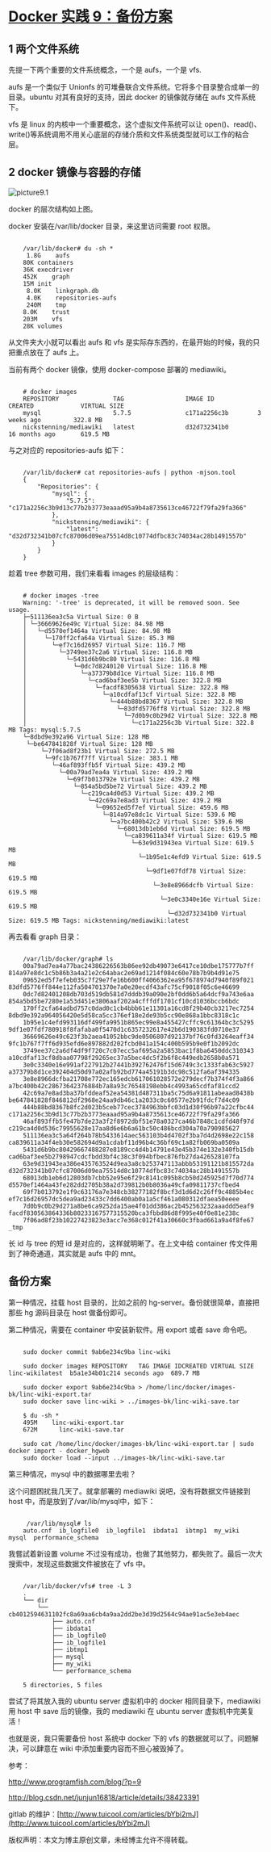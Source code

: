 # [Docker 实践 9：备份方案](http://blog.csdn.net/lincyang/article/details/44835799)

## 1 两个文件系统

先提一下两个重要的文件系统概念，一个是 aufs，一个是 vfs.

aufs 是一个类似于 Unionfs 的可堆叠联合文件系统。它将多个目录整合成单一的目录。ubuntu 对其有良好的支持，因此 docker 的镜像就存储在 aufs 文件系统下。

vfs 是 linux 的内核中一个重要概念，这个虚拟文件系统可以让 open()、read()、write()等系统调用不用关心底层的存储介质和文件系统类型就可以工作的粘合层。

## 2 docker 镜像与容器的存储

![picture9.1](images/9.1.jpg)

docker 的层次结构如上图。 

docker 安装在/var/lib/docker 目录，来这里访问需要 root 权限。

```

    /var/lib/docker# du -sh *
     1.8G    aufs
    80K containers
    36K execdriver
    452K    graph
    15M init
     8.0K    linkgraph.db
     4.0K    repositories-aufs
     240M    tmp
    8.0K    trust
    203M    vfs
    28K volumes

```


从文件夹大小就可以看出 aufs 和 vfs 是实际存东西的，在最开始的时候，我的只把重点放在了 aufs 上。

当前有两个 docker 镜像，使用 docker-compose 部署的 mediawiki。

```

    # docker images
    REPOSITORY               TAG                 IMAGE ID            CREATED             VIRTUAL SIZE
    mysql                    5.7.5               c171a2256c3b        3 weeks ago         322.8 MB
    nickstenning/mediawiki   latest              d32d732341b0        16 months ago       619.5 MB

```

与之对应的 repositories-aufs 如下：

```

    /var/lib/docker# cat repositories-aufs | python -mjson.tool
    {
        "Repositories": {
            "mysql": {
                "5.7.5": "c171a2256c3b9d13c77b2b3773eaaad95a9b4a8735613ce46722f79fa29fa366"
            },
            "nickstenning/mediawiki": {
                "latest": "d32d732341b07cfc87006d09ea75514d8c10774dfbc83c74034ac28b1491557b"
            }
        }
    }

```

趁着 tree 参数可用，我们来看看 images 的层级结构：

```

    # docker images -tree
    Warning: '-tree' is deprecated, it will be removed soon. See usage.
    ├─511136ea3c5a Virtual Size: 0 B
    │ └─36669626e49c Virtual Size: 84.98 MB
    │   └─d5570ef1464a Virtual Size: 84.98 MB
    │     └─170ff2cfa64a Virtual Size: 85.3 MB
    │       └─ef7c16d26957 Virtual Size: 116.7 MB
    │         └─3749ee37c2a6 Virtual Size: 116.8 MB
    │           └─5431d6b9bc80 Virtual Size: 116.8 MB
    │             └─0dc7d8240120 Virtual Size: 116.8 MB
    │               └─a37379b8d1ce Virtual Size: 116.8 MB
    │                 └─cad6baf3ee5b Virtual Size: 322.8 MB
    │                   └─facdf8305638 Virtual Size: 322.8 MB
    │                     └─a10cdfaf13cf Virtual Size: 322.8 MB
    │                       └─444b88bd8367 Virtual Size: 322.8 MB
    │                         └─83dfd5776ff8 Virtual Size: 322.8 MB
    │                           └─7d0b9c0b29d2 Virtual Size: 322.8 MB
    │                             └─c171a2256c3b Virtual Size: 322.8 MB Tags: mysql:5.7.5
    └─8dbd9e392a96 Virtual Size: 128 MB
     └─be647841828f Virtual Size: 128 MB
         └─7f06ad8f23b1 Virtual Size: 272.5 MB
          └─9fc1b767f7ff Virtual Size: 383.1 MB
            └─46af893ffb5f Virtual Size: 439.2 MB
              └─00a79ad7ea4a Virtual Size: 439.2 MB
                └─69f7b013792e Virtual Size: 439.2 MB
                  └─854a5bd5be72 Virtual Size: 439.2 MB
                    └─c219ca4d0d53 Virtual Size: 439.2 MB
                      └─42c69a7e8ad3 Virtual Size: 439.2 MB
                        └─09652ed5f7ef Virtual Size: 459.6 MB
                          └─814a97e8dc1c Virtual Size: 539.6 MB
                            └─a7bc400b42c2 Virtual Size: 539.6 MB
                              └─68013db1eb6d Virtual Size: 619.5 MB
                                └─ca839611a34f Virtual Size: 619.5 MB
                                  └─63e9d31943ea Virtual Size: 619.5 MB
                                    └─1b95e1c4efd9 Virtual Size: 619.5 MB
                                      └─9df1e07fdf78 Virtual Size: 619.5 MB
                                        └─3e8e8966dcfb Virtual Size: 619.5 MB
                                          └─3e0c3340e16e Virtual Size: 619.5 MB
                                            └─d32d732341b0 Virtual Size: 619.5 MB Tags: nickstenning/mediawiki:latest

```

再去看看 graph 目录：

 
```

    /var/lib/docker/graph# ls
    00a79ad7ea4a77bac24386226563b86ee92db49073e6417ce10dbe175777b7ff  814a97e8dc1c5b86b3a4a21e2c64abac2e69ad1214f084c60e78b7b9b4d91e75
    09652ed5f7efeb035c7f29e7fe16b600ff4066362ea95f678974d7940f89f021  83dfd5776ff844e112fa504701370e7a0e20ecdf43afc75cf9018f05c6e46699
    0dc7d82401208db703d519db581d7dddb39a090e2bf0dd6b5a64dcf9a743e6aa  854a5bd5be7280e1a53d451e3806aaf202a4cfffdf1701cf10cd1036bccb6bdc
    170ff2cfa64adbd757c0dad0c1cb4bbb61e11301a16cd8f29b40cb3217ec7254  8dbd9e392a964056420e5d58ca5cc376ef18e2de93b5cc90e868a1bbc8318c1c
    1b95e1c4efd993116df499fa9951b865ec99e8a455427cffc9c61364bc3c5295  9df1e07fdf780918f8fafaba0f5470d1c6357232617e42b6d190383fd0710e37
    36669626e49c623f3b2aea41052bbc9de0506807d92137bf76c0fd3264eaff34  9fc1b767f7ff6d935efd6e897882d202fcbd041a154c400b595b9e0f1b2092dc
    3749ee37c2a6df4df9f720c7c07ecc5af695a2a5853bac1f8ba6450ddc310343  a10cdfaf13cf8dbaa07798f29265ec37a5bec4dc5f2b6f8c449edb2658b0a571
    3e0c3340e16e991af227912b27441b392762476f15d6749c3c1333fab63c5927  a37379b8d1ce392404d50d97a02afb92bd774a45191b3dc98c512fa6af394335
    3e8e8966dcfba21708e772ec165edcb617061028572e279decf7b374f4f3a866  a7bc400b42c28673642376884b7a8a93c76548198ebb4c4993a65cdfaf81ccd2
    42c69a7e8ad3ba37bfddeaf52ea54381d487311ba5c75d6a91811abeaad8438b  be647841828f846812df2968e24aa9db46c1a2033c0c60577e2b91fdcf7d4c09
    444b88bd8367b8fc2d023b5ceb77cec3784963bbfc03d1d30f96b97a22cfbc44  c171a2256c3b9d13c77b2b3773eaaad95a9b4a8735613ce46722f79fa29fa366
    46af893ffb5fe47b7de23a3f2f8972dbf51e78a0327ca46b7848c1cdfd48f97d  c219ca4d0d536c79955628e17aa8d6e6b6a61bc50c486bcd304a70a790985627
    511136ea3c5a64f264b78b5433614aec563103b4d4702f3ba7d4d2698e22c158  ca839611a34f4eb30e582694d9a1cdabf11d96b4c36bf69c1a82fb069ba0509a
    5431d6b9bc80429667488287e8189cc4d4b14791e43e45b374e132e340fb15db  cad6baf3ee5b2798947cdcfbdd3bf4c38c3f094bfbec876fb27da426528107fa
    63e9d31943ea386e435763524d9ea3a8cb253747113abbb53191121b815572da  d32d732341b07cfc87006d09ea75514d8c10774dfbc83c74034ac28b1491557b
    68013db1eb6d12803db7cbb52e95e6f29c8141c095b8cb50d245925d7f70d774  d5570ef1464a43fe282dd2705b38a2d739812b0b8036a49cfa09811737cfbed4
    69f7b013792e1f9c63176a7e348cb38277182f8bcf3d1d6d2c26ff9c4885b4ec  ef7c16d26957dc5dea9ad23433c7dd6400ab0a1a5cf461a080312dfaea50eeee
    7d0b9c0b29d271a8be6ca9252da15ae4f01dd386ac2b452563232aaaddd5eaf9  facdf830563864336b80233167577315520bca3fbbd86d8f995e40f0e81e238c
    7f06ad8f23b10227423823e3acc7e368c012f41a30660c3fbad661a9a4f8fe67  _tmp

```


长 id 与 tree 的短 id 是对应的，这样就明晰了。在上文中给 container 传文件用到了神奇通道，其实就是 aufs 中的 mnt。


## 备份方案

第一种情况，挂载 host 目录的，比如之前的 hg-server。备份就很简单，直接把那些 hg 源码目录在 host 做备份即可。

第二种情况，需要在 container 中安装新软件。用 export 或者 save 命令吧。

```

    sudo docker commit 9ab6e234c9ba linc-wiki
    
    sudo docker images REPOSITORY   TAG IMAGE IDCREATED VIRTUAL SIZE linc-wikilatest  b5a1e34b01c214 seconds ago  689.7 MB
    
    sudo docker export 9ab6e234c9ba > /home/linc/docker/images-bk/linc-wiki-export.tar
    sudo docker save linc-wiki > ../images-bk/linc-wiki-save.tar
    
    $ du -sh *
    495M    linc-wiki-export.tar
    672M      linc-wiki-save.tar
    
    sudo cat /home/linc/docker/images-bk/linc-wiki-export.tar | sudo docker import - docker_hgweb
    sudo docker load --input ../images-bk/linc-wiki-save.tar

```

第三种情况，mysql 中的数据哪里去啦？ 

这个问题困扰我几天了。就拿部署的 mediawiki 说吧，没有将数据文件链接到 host 中，而是放到了/var/lib/mysql中，如下：

```

     /var/lib/mysql# ls
    auto.cnf  ib_logfile0  ib_logfile1  ibdata1  ibtmp1  my_wiki  mysql  performance_schema

```


我嘗試着新设置 volume 不过没有成功，也做了其他努力，都失败了。最后一次大搜索中，发现这些数据文件被放在了 vfs 中。

```

    /var/lib/docker/vfs# tree -L 3
    .
    └── dir
        └── cb4012594631102fc8a69aa6cb4a9aa2dd2be3d39d2564c94ae91ac5e3eb4aec
            ├── auto.cnf
            ├── ibdata1
            ├── ib_logfile0
            ├── ib_logfile1
            ├── ibtmp1
            ├── mysql
            ├── my_wiki
            └── performance_schema

    5 directories, 5 files

```

尝试了将其放入我的 ubuntu server 虚拟机中的 docker 相同目录下，mediawiki 用 host 中 save 后的镜像，我的 mediawiki 在 ubuntu server 虚拟机中完美复活！ 

也就是说，我只需要备份 host 系统中 docker 下的 vfs 的数据就可以了。问题解决，可以肆意在 wiki 中添加重要内容而不担心被毁掉了。

参考：   

[http://www.programfish.com/blog/?p=9 ](http://www.programfish.com/blog/?p=9)  

[http://blog.csdn.net/junjun16818/article/details/38423391 ](http://blog.csdn.net/junjun16818/article/details/38423391)  

gitlab 的维护：[http://www.tuicool.com/articles/bYbi2mJ](http://www.tuicool.com/articles/bYbi2mJ)

版权声明：本文为博主原创文章，未经博主允许不得转载。
